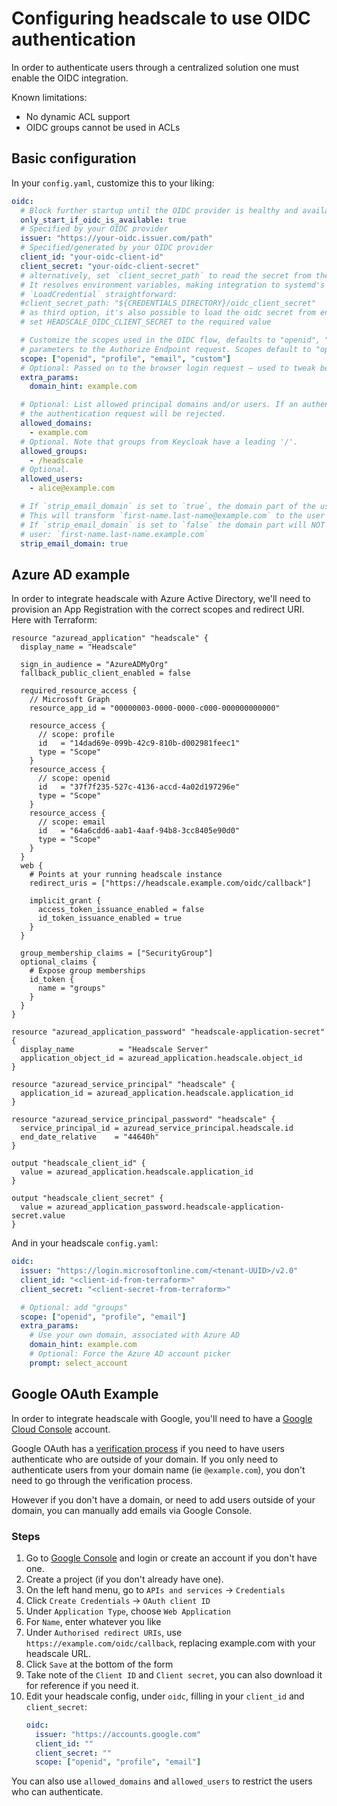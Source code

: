 # Configuring headscale to use OIDC authentication

In order to authenticate users through a centralized solution one must enable the OIDC integration.

Known limitations:

- No dynamic ACL support
- OIDC groups cannot be used in ACLs

## Basic configuration

In your `config.yaml`, customize this to your liking:

```yaml
oidc:
  # Block further startup until the OIDC provider is healthy and available
  only_start_if_oidc_is_available: true
  # Specified by your OIDC provider
  issuer: "https://your-oidc.issuer.com/path"
  # Specified/generated by your OIDC provider
  client_id: "your-oidc-client-id"
  client_secret: "your-oidc-client-secret"
  # alternatively, set `client_secret_path` to read the secret from the file.
  # It resolves environment variables, making integration to systemd's
  # `LoadCredential` straightforward:
  #client_secret_path: "${CREDENTIALS_DIRECTORY}/oidc_client_secret"
  # as third option, it's also possible to load the oidc secret from environment variables
  # set HEADSCALE_OIDC_CLIENT_SECRET to the required value

  # Customize the scopes used in the OIDC flow, defaults to "openid", "profile" and "email" and add custom query
  # parameters to the Authorize Endpoint request. Scopes default to "openid", "profile" and "email".
  scope: ["openid", "profile", "email", "custom"]
  # Optional: Passed on to the browser login request – used to tweak behaviour for the OIDC provider
  extra_params:
    domain_hint: example.com

  # Optional: List allowed principal domains and/or users. If an authenticated user's domain is not in this list,
  # the authentication request will be rejected.
  allowed_domains:
    - example.com
  # Optional. Note that groups from Keycloak have a leading '/'.
  allowed_groups:
    - /headscale
  # Optional.
  allowed_users:
    - alice@example.com

  # If `strip_email_domain` is set to `true`, the domain part of the username email address will be removed.
  # This will transform `first-name.last-name@example.com` to the user `first-name.last-name`
  # If `strip_email_domain` is set to `false` the domain part will NOT be removed resulting to the following
  # user: `first-name.last-name.example.com`
  strip_email_domain: true
```

## Azure AD example

In order to integrate headscale with Azure Active Directory, we'll need to provision an App Registration with the correct scopes and redirect URI. Here with Terraform:

```hcl
resource "azuread_application" "headscale" {
  display_name = "Headscale"

  sign_in_audience = "AzureADMyOrg"
  fallback_public_client_enabled = false

  required_resource_access {
    // Microsoft Graph
    resource_app_id = "00000003-0000-0000-c000-000000000000"

    resource_access {
      // scope: profile
      id   = "14dad69e-099b-42c9-810b-d002981feec1"
      type = "Scope"
    }
    resource_access {
      // scope: openid
      id   = "37f7f235-527c-4136-accd-4a02d197296e"
      type = "Scope"
    }
    resource_access {
      // scope: email
      id   = "64a6cdd6-aab1-4aaf-94b8-3cc8405e90d0"
      type = "Scope"
    }
  }
  web {
    # Points at your running headscale instance
    redirect_uris = ["https://headscale.example.com/oidc/callback"]

    implicit_grant {
      access_token_issuance_enabled = false
      id_token_issuance_enabled = true
    }
  }

  group_membership_claims = ["SecurityGroup"]
  optional_claims {
    # Expose group memberships
    id_token {
      name = "groups"
    }
  }
}

resource "azuread_application_password" "headscale-application-secret" {
  display_name          = "Headscale Server"
  application_object_id = azuread_application.headscale.object_id
}

resource "azuread_service_principal" "headscale" {
  application_id = azuread_application.headscale.application_id
}

resource "azuread_service_principal_password" "headscale" {
  service_principal_id = azuread_service_principal.headscale.id
  end_date_relative    = "44640h"
}

output "headscale_client_id" {
  value = azuread_application.headscale.application_id
}

output "headscale_client_secret" {
  value = azuread_application_password.headscale-application-secret.value
}
```

And in your headscale `config.yaml`:

```yaml
oidc:
  issuer: "https://login.microsoftonline.com/<tenant-UUID>/v2.0"
  client_id: "<client-id-from-terraform>"
  client_secret: "<client-secret-from-terraform>"

  # Optional: add "groups"
  scope: ["openid", "profile", "email"]
  extra_params:
    # Use your own domain, associated with Azure AD
    domain_hint: example.com
    # Optional: Force the Azure AD account picker
    prompt: select_account
```

## Google OAuth Example

In order to integrate headscale with Google, you'll need to have a [Google Cloud Console](https://console.cloud.google.com) account.

Google OAuth has a [verification process](https://support.google.com/cloud/answer/9110914?hl=en) if you need to have users authenticate who are outside of your domain. If you only need to authenticate users from your domain name (ie `@example.com`), you don't need to go through the verification process.

However if you don't have a domain, or need to add users outside of your domain, you can manually add emails via Google Console.

### Steps

1. Go to [Google Console](https://console.cloud.google.com) and login or create an account if you don't have one.
2. Create a project (if you don't already have one).
3. On the left hand menu, go to `APIs and services` -> `Credentials`
4. Click `Create Credentials` -> `OAuth client ID`
5. Under `Application Type`, choose `Web Application`
6. For `Name`, enter whatever you like
7. Under `Authorised redirect URIs`, use `https://example.com/oidc/callback`, replacing example.com with your headscale URL.
8. Click `Save` at the bottom of the form
9. Take note of the `Client ID` and `Client secret`, you can also download it for reference if you need it.
10. Edit your headscale config, under `oidc`, filling in your `client_id` and `client_secret`:
    ```yaml
    oidc:
      issuer: "https://accounts.google.com"
      client_id: ""
      client_secret: ""
      scope: ["openid", "profile", "email"]
    ```

You can also use `allowed_domains` and `allowed_users` to restrict the users who can authenticate.

